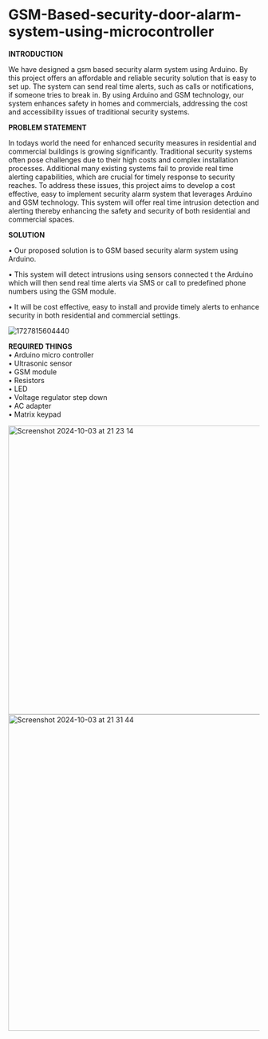 # GSM-Based-security-door-alarm-system-using-microcontroller

**INTRODUCTION**

We have designed a gsm based security alarm system using Arduino. By this project offers an affordable and reliable security solution that is easy to set up. The system can send real time alerts, such as calls or notifications, if someone tries to break in. By using Arduino and GSM technology, our system enhances safety in homes and commercials, addressing the cost and accessibility issues of traditional security systems.

**PROBLEM STATEMENT**

In todays world the need for enhanced security measures in residential and commercial
buildings is growing significantly. Traditional security systems often pose challenges due to
their high costs and complex installation processes. Additional many existing systems fail to
provide real time alerting capabilities, which are crucial for timely response to security reaches.
To address these issues, this project aims to develop a cost effective, easy to implement security
alarm system that leverages Arduino and GSM technology. This system will offer real time
intrusion detection and alerting thereby enhancing the safety and security of both residential
and commercial spaces.

**SOLUTION**

• Our proposed solution is to GSM based security alarm system using Arduino.

• This system will detect intrusions using sensors connected t the Arduino which will
then send real time alerts via SMS or call to predefined phone numbers using the GSM
module.

• It will be cost effective, easy to install and provide timely alerts to enhance security in
both residential and commercial settings.

![1727815604440](https://github.com/user-attachments/assets/6b5f2910-ceed-4f04-b251-f1f47d208efc)

**REQUIRED THINGS**<br>
• Arduino micro controller<br>
• Ultrasonic sensor<br>
• GSM module<br>
• Resistors<br>
• LED<br>
• Voltage regulator step down<br>
• AC adapter<br>
• Matrix keypad<br>

<img width="578" alt="Screenshot 2024-10-03 at 21 23 14" src="https://github.com/user-attachments/assets/c3f9a32a-88cc-4faa-a088-0723f9f8ea35">

<img width="633" alt="Screenshot 2024-10-03 at 21 31 44" src="https://github.com/user-attachments/assets/71c8be15-9771-458e-9cbc-939c87f34b7b">


